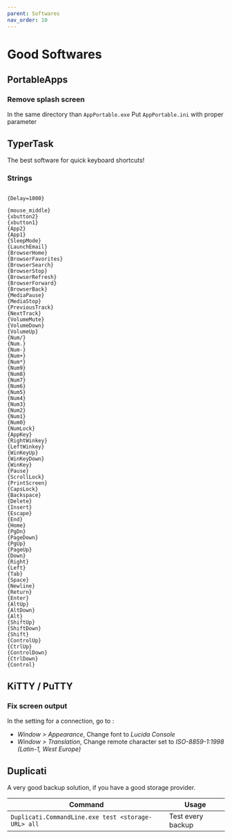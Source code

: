 ```yaml
---
parent: Softwares
nav_order: 10
---
```


# Good Softwares

## PortableApps

### Remove splash screen

In the same directory than `AppPortable.exe`
Put `AppPortable.ini` with proper parameter

## TyperTask

The best software for quick keyboard shortcuts!

### Strings

```

{Delay=1000}

{mouse_middle}
{xbutton2}
{xbutton1}
{App2}
{App1}
{SleepMode}
{LaunchEmail}
{BrowserHome}
{BrowserFavorites}
{BrowserSearch}
{BrowserStop}
{BrowserRefresh}
{BrowserForward}
{BrowserBack}
{MediaPause}
{MediaStop}
{PreviousTrack}
{NextTrack}
{VolumeMute}
{VolumeDown}
{VolumeUp}
{Num/}
{Num.}
{Num-}
{Num+}
{Num*}
{Num9}
{Num8}
{Num7}
{Num6}
{Num5}
{Num4}
{Num3}
{Num2}
{Num1}
{Num0}
{NumLock}
{AppKey}
{RightWinkey}
{LeftWinkey}
{WinKeyUp}
{WinKeyDown}
{WinKey}
{Pause}
{ScrollLock}
{PrintScreen}
{CapsLock}
{Backspace}
{Delete}
{Insert}
{Escape}
{End}
{Home}
{PgDn}
{PageDown}
{PgUp}
{PageUp}
{Down}
{Right}
{Left}
{Tab}
{Space}
{Newline}
{Return}
{Enter}
{AltUp}
{AltDown}
{Alt}
{ShiftUp}
{ShiftDown}
{Shift}
{ControlUp}
{CtrlUp}
{ControlDown}
{CtrlDown}
{Control}
```

## KiTTY / PuTTY

### Fix screen output

In the setting for a connection, go to :

* *Window > Appearance*, Change font to *Lucida Console*
* *Window > Translation*, Change remote character set to *ISO-8859-1:1998 (Latin-1, West Europe)*

## Duplicati

A very good backup solution, if you have a good storage provider.

Command | Usage
-|-
`Duplicati.CommandLine.exe test <storage-URL> all`|Test every backup
